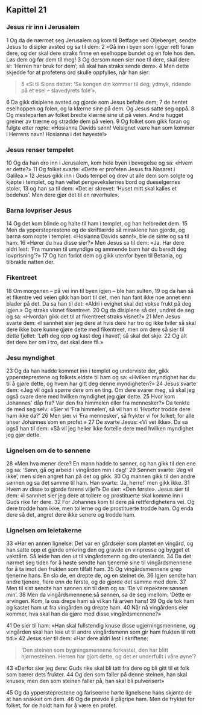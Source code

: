 ## Kapittel 21

### Jesus rir inn i Jerusalem

1 Og da de nærmet seg Jerusalem og kom til Betfage ved Oljeberget, sendte Jesus to disipler avsted og sa til dem:
2 «Gå inn i byen som ligger rett foran dere, og der skal dere straks finne en eselhoppe bundet og en fole hos den. Løs dem og før dem til meg!
3 Og dersom noen sier noe til dere, skal dere si: ‘Herren har bruk for dem’; så skal han straks sende dem».
4 Men dette skjedde for at profetens ord skulle oppfylles, når han sier:

> 5 «Si til Sions datter: 
> ‘Se kongen din kommer til deg; 
> ydmyk, ridende på et esel – slavedyrets fole’».

6 Da gikk disiplene avsted og gjorde som Jesus befalte dem;
7 de hentet eselhoppen og folen, og la klærne sine på dem. Og Jesus satte seg oppå.
8 Og mesteparten av folket bredte klærne sine ut på veien. Andre hugget greiner av trærne og strødde dem på veien.
9 Og folket som gikk foran og fulgte etter ropte: «Hosianna Davids sønn! Velsignet være han som kommer i Herrens navn! Hosianna i det høyeste!»

### Jesus renser tempelet

10 Og da han dro inn i Jerusalem, kom hele byen i bevegelse og sa: «Hvem er dette?»
11 Og folket svarte: «Dette er profeten Jesus fra Nasaret i Galilea.»
12 Jesus gikk inn i Guds tempel og drev ut alle dem som solgte og kjøpte i templet, og han veltet pengevekslernes bord og dueselgernes stoler,
13 og han sa til dem: «Det er skrevet: ‘Huset mitt skal kalles et bedehus’. Men dere gjør det til en røverhule».

### Barna lovpriser Jesus

14 Og det kom blinde og halte til ham i templet, og han helbredet dem.
15 Men da yppersteprestene og de skriftlærde så miraklene han gjorde, og barna som ropte i templet: «Hosianna Davids sønn!», ble de sinte og sa til ham:
16 «Hører du hva disse sier?» Men Jesus sa til dem: «Ja. Har dere aldri lest: ‘Fra munnen til umyndige og ammende barn har du beredt deg lovprisning’?»
17 Og han forlot dem og gikk utenfor byen til Betania, og tilbrakte natten der.

### Fikentreet

18 Om morgenen – på vei inn til byen igjen – ble han sulten,
19 og da han så et fikentre ved veien gikk han bort til det, men han fant ikke noe annet enn blader på det. Da sa han til det: «Aldri i evighet skal det vokse frukt på deg igjen.» Og straks visnet fikentreet.
20 Og da disiplene så det, undret de seg og sa: «Hvordan gikk det til at fikentreet straks visnet?»
21 Men Jesus svarte dem: «I sannhet sier jeg dere at hvis dere har tro og ikke tviler så skal dere ikke bare kunne gjøre dette med fikentreet, men om dere så sier til dette fjellet: ‘Løft deg opp og kast deg i havet’, så skal det skje.
22 Og alt det dere ber om i tro, det skal dere få.»

### Jesu myndighet

23 Og da han hadde kommet inn i templet og underviste der, gikk yppersteprestene og folkets eldste til ham og sa: «Hvilken myndighet har du til å gjøre dette, og hvem har gitt deg denne myndigheten?»
24 Jesus svarte dem: «Jeg vil også spørre dere om en ting. Om dere svarer meg, så skal jeg også svare dere med hvilken myndighet jeg gjør dette.
25 Hvor kom Johannes' dåp fra? Var den fra himmelen eller fra mennesker?» Da tenkte de med seg selv: «Sier vi ‘Fra himmelen’, så vil han si ‘Hvorfor trodde dere ham ikke da?’
26 Men sier vi ‘Fra mennesker’, så frykter vi for folket; for alle anser Johannes som en profet.»
27 De svarte Jesus: «Vi vet ikke». Da sa også han til dem: «Så vil jeg heller ikke fortelle dere med hvilken myndighet jeg gjør dette.

### Lignelsen om de to sønnene

28 «Men hva mener dere? En mann hadde to sønner, og han gikk til den ene og sa: ‘Sønn, gå og arbeid i vingården min i dag!’
29 Sønnen svarte: ‘Jeg vil ikke’, men siden angret han på det og gikk.
30 Og mannen gikk til den andre sønnen og sa det samme til ham. Han svarte: ‘Ja, herre!’ men gikk ikke.
31 Hvem av disse to gjorde farens vilje?» De sier: «Den første». Jesus sier til dem: «I sannhet sier jeg dere at tollere og prostituerte skal komme inn i Guds rike før dere.
32 For Johannes kom til dere på rettferdighetens vei. Og dere trodde ham ikke, men tollerne og de prostituerte trodde ham. Og enda dere så det, angret dere ikke senere og trodde ham.

### Lignelsen om leietakerne

33 «Hør en annen lignelse: Det var en gårdseier som plantet en vingård, og han satte opp et gjerde omkring den og gravde en vinpresse og bygget et vakttårn. Så leide han den ut til vingårdsmenn og dro utenlands.
34 Da det nørmet seg tiden for å høste sendte han tjenerne sine til vingårdsmennene for å ta imot den frukten som tilfalt ham.
35 Og vingårdsmennene grep tjenerne hans. En slo de, en drepte de, og en steinet de.
36 Igjen sendte han andre tjenere, flere enn de første, og de gjorde det samme med dem.
37 Men til sist sendte han sønnen sin til dem og sa: ‘De vil repektere sønnen min’.
38 Men da vingårdsmennene så sønnen, sa de seg imellom: ‘Dette er arvingen. Kom, la oss drepe ham så vi kan få arven hans!
39 Og de tok ham og kastet ham ut fra vingården og drepte ham.
40 Når nå vingårdens eier kommer, hva skal han da gjøre med disse vingårdsmennene?»

41 De sier til ham: «Han skal fullstendig knuse disse ugjerningsmennene, og vingården skal han leie ut til andre vingårdsmenn som gir ham frukten til rett tid.»
42 Jesus sier til dem: «Har dere aldri lest i skriftene: 

> ‘Den steinen som bygningsmennene forkastet, den har blitt hjørnesteinen.
> Herren har gjort dette, og det er underfullt i våre øyne’?

43 «Derfor sier jeg dere: Guds rike skal bli tatt fra dere og bli gitt til et folk som bærer dets frukter.
44 Og den som faller på denne steinen, han skal knuses; men den som steinen faller på, han skal bli pulverisert»

45 Og da yppersteprestene og fariseerne hørte lignelsene hans skjønte de at han snakket om dem.
46 Og de prøvde å pågripe ham. Men de fryktet for folket, for de holdt ham for å være en profet.
